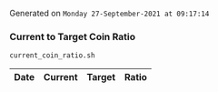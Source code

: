 Generated on `Monday 27-September-2021 at 09:17:14`

### Current to Target Coin Ratio
`current_coin_ratio.sh`

Date|Current|Target|Ratio
---|---|---|---
